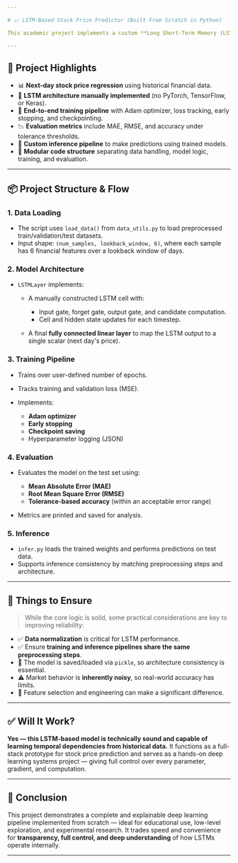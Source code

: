 ```yaml
---

# 📈 LSTM-Based Stock Price Predictor (Built From Scratch in Python)

This academic project implements a custom **Long Short-Term Memory (LSTM)** network from scratch in pure Python for **next-day stock price prediction**. Unlike most deep learning projects that rely on libraries like PyTorch or TensorFlow, this project builds all LSTM components manually — including weight matrices, gate logic, and backpropagation through time (BPTT). The goal was to gain a deep understanding of LSTM internals while solving a real-world time series regression problem.

---
```


## 🚀 Project Highlights

* 📊 **Next-day stock price regression** using historical financial data.
* 🧠 **LSTM architecture manually implemented** (no PyTorch, TensorFlow, or Keras).
* 🔁 **End-to-end training pipeline** with Adam optimizer, loss tracking, early stopping, and checkpointing.
* 📉 **Evaluation metrics** include MAE, RMSE, and accuracy under tolerance thresholds.
* 🧪 **Custom inference pipeline** to make predictions using trained models.
* 📂 **Modular code structure** separating data handling, model logic, training, and evaluation.

---

## 📦 Project Structure & Flow

### 1. **Data Loading**

* The script uses `load_data()` from `data_utils.py` to load preprocessed train/validation/test datasets.
* Input shape: `(num_samples, lookback_window, 6)`, where each sample has 6 financial features over a lookback window of days.

### 2. **Model Architecture**

* `LSTMLayer` implements:

  * A manually constructed LSTM cell with:

    * Input gate, forget gate, output gate, and candidate computation.
    * Cell and hidden state updates for each timestep.
  * A final **fully connected linear layer** to map the LSTM output to a single scalar (next day's price).

### 3. **Training Pipeline**

* Trains over user-defined number of epochs.
* Tracks training and validation loss (MSE).
* Implements:

  * **Adam optimizer**
  * **Early stopping**
  * **Checkpoint saving**
  * Hyperparameter logging (JSON)

### 4. **Evaluation**

* Evaluates the model on the test set using:

  * **Mean Absolute Error (MAE)**
  * **Root Mean Square Error (RMSE)**
  * **Tolerance-based accuracy** (within an acceptable error range)
* Metrics are printed and saved for analysis.

### 5. **Inference**

* `infer.py` loads the trained weights and performs predictions on test data.
* Supports inference consistency by matching preprocessing steps and architecture.

---

## 📌 Things to Ensure

> While the core logic is solid, some practical considerations are key to improving reliability:

* ✅ **Data normalization** is critical for LSTM performance.
* ✅ Ensure **training and inference pipelines share the same preprocessing steps**.
* 🔁 The model is saved/loaded via `pickle`, so architecture consistency is essential.
* ⚠️ Market behavior is **inherently noisy**, so real-world accuracy has limits.
* 🧠 Feature selection and engineering can make a significant difference.

---

## ✅ Will It Work?

**Yes — this LSTM-based model is technically sound and capable of learning temporal dependencies from historical data.**
It functions as a full-stack prototype for stock price prediction and serves as a hands-on deep learning systems project — giving full control over every parameter, gradient, and computation.

---

## 📄 Conclusion

This project demonstrates a complete and explainable deep learning pipeline implemented from scratch — ideal for educational use, low-level exploration, and experimental research. It trades speed and convenience for **transparency, full control, and deep understanding** of how LSTMs operate internally.

---
